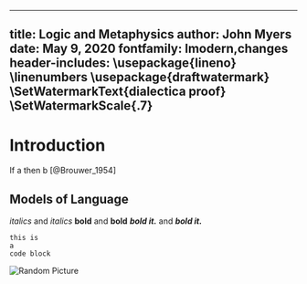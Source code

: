 
---
  title: Logic and Metaphysics
  author: John Myers
  date: May 9, 2020
  fontfamily: lmodern,changes
  header-includes:
    \usepackage{lineno}
    \linenumbers
    \usepackage{draftwatermark}
    \SetWatermarkText{dialectica proof}
    \SetWatermarkScale{.7}
---
# Introduction

If a then b [@Brouwer_1954]

## Models of Language

*italics* and _italics_
**bold** and __bold__
***bold it.*** and ___bold it.___

```
this is
a
code block
```
 ![Random Picture](https://i.picsum.photos/id/1041/5184/2916.jpg?hmac=TW_9o6HeD7H7I7NVo-S1Fa1iAvzQ10uvmJqsXvNoi0M)

